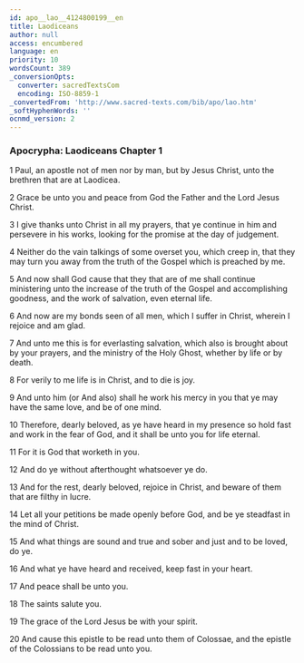 ```yaml
---
id: apo__lao__4124800199__en
title: Laodiceans
author: null
access: encumbered
language: en
priority: 10
wordsCount: 389
_conversionOpts:
  converter: sacredTextsCom
  encoding: ISO-8859-1
_convertedFrom: 'http://www.sacred-texts.com/bib/apo/lao.htm'
_softHyphenWords: ''
ocnmd_version: 2
---
```

### Apocrypha: Laodiceans Chapter 1

1 Paul, an apostle not of men nor by man, but by Jesus Christ, unto the brethren that are at Laodicea.

2 Grace be unto you and peace from God the Father and the Lord Jesus Christ.

3 I give thanks unto Christ in all my prayers, that ye continue in him and persevere in his works, looking for the promise at the day of judgement.

4 Neither do the vain talkings of some overset you, which creep in, that they may turn you away from the truth of the Gospel which is preached by me.

5 And now shall God cause that they that are of me shall continue ministering unto the increase of the truth of the Gospel and accomplishing goodness, and the work of salvation, even eternal life.

6 And now are my bonds seen of all men, which I suffer in Christ, wherein I rejoice and am glad.

7 And unto me this is for everlasting salvation, which also is brought about by your prayers, and the ministry of the Holy Ghost, whether by life or by death.

8 For verily to me life is in Christ, and to die is joy.

9 And unto him (or And also) shall he work his mercy in you that ye may have the same love, and be of one mind.

10 Therefore, dearly beloved, as ye have heard in my presence so hold fast and work in the fear of God, and it shall be unto you for life eternal.

11 For it is God that worketh in you.

12 And do ye without afterthought whatsoever ye do.

13 And for the rest, dearly beloved, rejoice in Christ, and beware of them that are filthy in lucre.

14 Let all your petitions be made openly before God, and be ye steadfast in the mind of Christ.

15 And what things are sound and true and sober and just and to be loved, do ye.

16 And what ye have heard and received, keep fast in your heart.

17 And peace shall be unto you.

18 The saints salute you.

19 The grace of the Lord Jesus be with your spirit.

20 And cause this epistle to be read unto them of Colossae, and the epistle of the Colossians to be read unto you.
